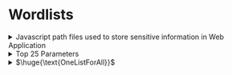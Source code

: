 # Wordlists
<details>
<summary>Javascript path files used to store sensitive information in Web Application</summary>
  
```
/js/config.js
/js/credentials.js
/js/secrets.js
/js/keys.js
/js/password.js
/js/api_keys.js
/js/auth_tokens.js
/js/access_tokens.js
/js/sessions.js
/js/authorization.js
/js/encryption.js
/js/certificates.js
/js/ssl_keys.js
/js/passphrases.js
/js/policies.js
/js/permissions.js
/js/privileges.js
/js/hashes.js
/js/salts.js
/js/nonces.js
/js/signatures.js
/js/digests.js
/js/tokens.js
/js/cookies.js
```
</details>


<details>
  
<summary>Top 25 Parameters</summary>
  
- Links
  - https://owasp.org/www-project-top-25-parameters/
  - https://github.com/lutfumertceylan/top25-parameter/tree/master
- Vulnerabilities
  - Cross-Site Scripting
  - Server-Side Request Forgery
  - Local File Inclusion
  - SQL Injection
  - Remote Code Execution
  - Open Redirect
</details>

<details>
<summary>$\huge{\text{OneListForAll}}$</summary>

- Rockyou for web fuzzing
- Very useful, especially "onelistforallmicro.txt"
  - https://github.com/six2dez/OneListForAll
    
<br>
</details>

